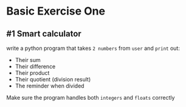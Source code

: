# Basic Exercise One
## #1 Smart calculator

write a python program that takes `2 numbers` from `user` and `print` out:
- Their sum
- Their difference
- Their product
- Their quotient (division result)
- The reminder when divided

Make sure the program handles both `integers` and `floats` correctly